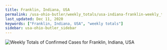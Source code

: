 ```yaml
---
title: Franklin, Indiana, USA
permalink: /usa-ohio-butler/weekly_totals/usa-indiana-franklin-weekly_totals.html
last_updated: Dec 11, 2020
keywords: ["Franklin, Indiana, USA", "weekly totals"]
sidebar: usa-ohio-butler_sidebar
---
```


![Weekly Totals of Confirmed Cases for Franklin, Indiana, USA](/covid_tracker/images/graphs/usa-indiana-franklin-weekly_totals_graph.png)
